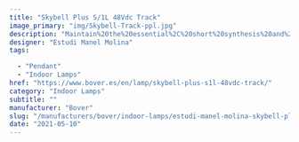 ```yaml
---
title: "Skybell Plus S/1L 48Vdc Track"
image_primary: "img/Skybell-Track-ppl.jpg"
description: "Maintain%20the%20essential%2C%20short%20synthesis%20and%20fundamental.%20Reduction%20to%20the%20essential.%20This%20is%20how%20it%20could%20be%20defined%20this%20lamp.%0AAn%20example%20of%20synthetic%20and%20accurate%20design%2C%20where%20the%20function%20defines%20the%20shape%20with%20an%20elegant%20and%20discreet%20result.%0A%0A%0A%0A"
designer: "Estudi Manel Molina"
tags: 

  - "Pendant"
  - "Indoor Lamps"
href: "https://www.bover.es/en/lamp/skybell-plus-s1l-48vdc-track/"
category: "Indoor Lamps"
subtitle: ""
manufacturer: "Bover"
slug: "/manufacturers/bover/indoor-lamps/estudi-manel-molina-skybell-plus-s-1-l-48-vdc-track"
date: "2021-05-10"
---
```

